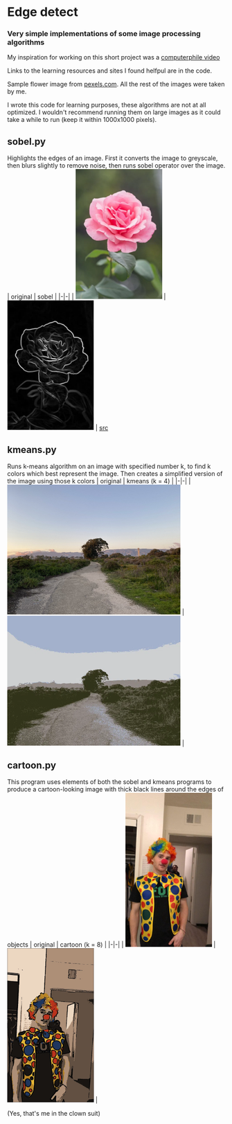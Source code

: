 # Edge detect
### Very simple implementations of some image processing algorithms

My inspiration for working on this short project was a [computerphile video](https://www.youtube.com/watch?v=C_zFhWdM4ic&t=0s)

Links to the learning resources and sites I found helfpul are in the code.

Sample flower image from [pexels.com](https://images.pexels.com/photos/736230/pexels-photo-736230.jpeg?auto=compress&cs=tinysrgb&dpr=1&w=500). All the rest of the images were taken by me.

I wrote this code for learning purposes, these algorithms are not at all optimized. I wouldn't recommend running them on large images as it could take a while to run (keep it within 1000x1000 pixels).

## sobel.py
Highlights the edges of an image. First it converts the image to greyscale, then blurs slightly to remove noise, then runs sobel operator over the image.
| original | sobel |
|-|-|
| <img src="https://github.com/andrewlkraft/edge-detect/blob/main/images/flower.webp?raw=true" alt="original" width="200" /> | <img src="https://github.com/andrewlkraft/edge-detect/blob/main/images/flower-sobel.webp?raw=true" alt="sobel" width="200" /> |
[src](https://images.pexels.com/photos/736230/pexels-photo-736230.jpeg?auto=compress&cs=tinysrgb&dpr=1&w=500)


## kmeans.py
Runs k-means algorithm on an image with specified number k, to find k colors which best represent the image. Then creates a simplified version of the image using those k colors
| original | kmeans (k = 4) |
|-|-|
| <img src="https://github.com/andrewlkraft/edge-detect/blob/main/images/path.jpg?raw=true" alt="original" width="400" /> | <img src="https://github.com/andrewlkraft/edge-detect/blob/main/images/path-kmeans.webp?raw=true" alt="kmeans" width="400" /> |

## cartoon.py
This program uses elements of both the sobel and kmeans programs to produce a cartoon-looking image with thick black lines around the edges of objects
| original | cartoon (k = 8) |
|-|-|
| <img src="https://github.com/andrewlkraft/edge-detect/blob/main/images/clown.jpeg?raw=true" alt="original" width="200" /> | <img src="https://github.com/andrewlkraft/edge-detect/blob/main/images/clown-cartoon.webp?raw=true" alt="cartoon" width="200" /> |

(Yes, that's me in the clown suit)
